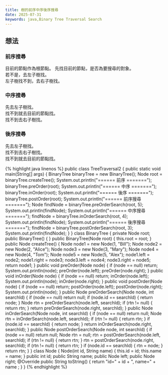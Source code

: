 ```yaml
---
title: 樹的前序中序後序搜尋
date: 2025-07-31
keywords: java,Binary Tree Traversal Search
---
```

## 想法
### 前序搜尋
目前的節點作為根節點。
先找目前的節點，是否為要搜尋的對象。<br>
若不是，去左子樹找。<br>
左子樹找不到，去右子樹找。<br>

### 中序搜尋
先去左子樹找。<br>
找不到就去目前的節點找。<br>
找不到去右子樹找。<br>

### 後序搜尋
先去左子樹找。<br>
找不到去右子樹找。<br>
找不到就去目前的節點找。<br>

{% highlight java linenos %}
public class TreeTraversal2 {
  public static void main(String[] args) {
    BinaryTree binaryTree = new BinaryTree();
    Node root = binaryTree.createTree();
    System.out.println("====== 前序 =======");
    binaryTree.preOrder(root);
    System.out.println("====== 中序 =======");
    binaryTree.inOrder(root);
    System.out.println("====== 後序 =======");
    binaryTree.postOrder(root);
    System.out.println("====== 前序搜尋 =======");
    Node findNode = binaryTree.preOrderSearch(root, 5);
    System.out.println(findNode);
    System.out.println("====== 中序搜尋 =======");
    findNode = binaryTree.inOrderSearch(root, 4);
    System.out.println(findNode);
    System.out.println("====== 後序搜尋 =======");
    findNode = binaryTree.postOrderSearch(root, 3);
    System.out.println(findNode);
  }
}
class BinaryTree {
  private Node root;
  public BinaryTree() {
  }
  public BinaryTree(Node root) {
    this.root = root;
  }
  public Node createTree() {
    Node node1 = new Node(1, "Bill");
    Node node2 = new Node(2, "Alice");
    Node node3 = new Node(3, "Mary");
    Node node4 = new Node(4, "Tom");
    Node node5 = new Node(5, "Alex");
    node1.left = node2;
    node1.right = node3;
    node3.left = node4;
    node3.right = node5;
    return node1;
  }
  public void preOrder(Node node) {
    if (node == null) return;
    System.out.println(node);
    preOrder(node.left);
    preOrder(node.right);
  }
  public void inOrder(Node node) {
    if (node == null) return;
    inOrder(node.left);
    System.out.println(node);
    inOrder(node.right);
  }
  public void postOrder(Node node) {
    if (node == null) return;
    postOrder(node.left);
    postOrder(node.right);
    System.out.println(node);
  }
  public Node preOrderSearch(Node node, int searchId) {
    if (node == null) return null;
    if (node.id == searchId) {
      return node;
    }
    Node rtn = preOrderSearch(node.left, searchId);
    if (rtn != null) {
      return rtn;
    }
    return preOrderSearch(node.right, searchId);
  }
  public Node inOrderSearch(Node node, int searchId) {
    if (node == null) return null;
    Node rtn = inOrderSearch(node.left, searchId);
    if (rtn != null) {
      return rtn;
    }
    if (node.id == searchId) {
      return node;
    }
    return inOrderSearch(node.right, searchId);
  }
  public Node postOrderSearch(Node node, int searchId) {
    if (node == null) return null;
    Node rtn = null;
    rtn = postOrderSearch(node.left, searchId);
    if (rtn != null) {
      return rtn;
    }
    rtn = postOrderSearch(node.right, searchId);
    if (rtn != null) {
      return rtn;
    }
    if (node.id == searchId) {
      rtn = node;
    }
    return rtn;
  }
}
class Node {
  Node(int id, String name) {
    this.id = id;
    this.name = name;
  }
  public int id;
  public String name;
  public Node left;
  public Node right;
  @Override
  public String toString() {
    return
        "id=" + id +
            ", name=" + name ;
  }
}
{% endhighlight %}